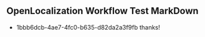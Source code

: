 ## OpenLocalization Workflow Test MarkDown

* 1bbb6dcb-4ae7-4fc0-b635-d82da2a3f9fb 
thanks!



<!--HONumber=Jan16_HO5-->
